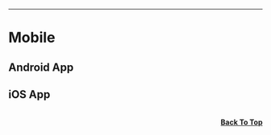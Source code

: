 ---

# Mobile

## Android App

## iOS App

<br/>
  <div align="right">
    <b><a href="#----">Back To Top</a></b>
  </div>
<br/>
